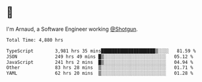 # 👋

I'm Arnaud, a Software Engineer working [@Shotgun](https://shotgun.live).

<!--START_SECTION:waka-->

```txt
Total Time: 4,880 hrs

TypeScript        3,981 hrs 35 mins████████████████████▒░░░░   81.59 %
JSON              249 hrs 49 mins █▒░░░░░░░░░░░░░░░░░░░░░░░   05.12 %
JavaScript        241 hrs 2 mins  █▒░░░░░░░░░░░░░░░░░░░░░░░   04.94 %
Other             83 hrs 28 mins  ▒░░░░░░░░░░░░░░░░░░░░░░░░   01.71 %
YAML              62 hrs 20 mins  ▒░░░░░░░░░░░░░░░░░░░░░░░░   01.28 %
```

<!--END_SECTION:waka-->
